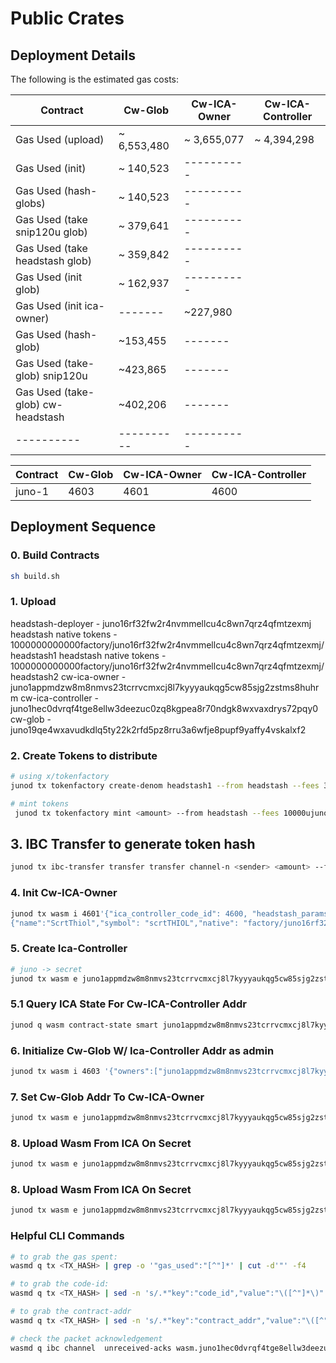# Public Crates


## Deployment Details
The following is the estimated gas costs:

| Contract   | Cw-Glob | Cw-ICA-Owner | Cw-ICA-Controller |
|------------|----------|----------|----------|
| Gas Used (upload) |  ~ 6,553,480  |  ~ 3,655,077 |~ 4,394,298 |
| Gas Used (init)   |  ~ 140,523 |----------| |
| Gas Used (hash-globs) |  ~ 140,523 |----------| |
| Gas Used (take snip120u glob) |  ~ 379,641 |----------| |
| Gas Used (take headstash glob) |  ~ 359,842 |----------| |
| Gas Used (init glob) |  ~ 162,937 |----------| |
| Gas Used (init ica-owner) | ------- | ~227,980 |
| Gas Used (hash-glob) | ~153,455  | ------- |
| Gas Used (take-glob) snip120u | ~423,865  | ------- |
| Gas Used (take-glob)  cw-headstash | ~402,206  | ------- |
|----------|----------|----------| |



| Contract   | Cw-Glob | Cw-ICA-Owner | Cw-ICA-Controller |
|----------|----------|----------|-- |
| juno-1 | 4603 | 4601 | 4600 | |

## Deployment Sequence 

### 0. Build Contracts 
```sh
sh build.sh
```

### 1. Upload 

headstash-deployer 	   - juno16rf32fw2r4nvmmellcu4c8wn7qrz4qfmtzexmj
headstash native tokens - 1000000000000factory/juno16rf32fw2r4nvmmellcu4c8wn7qrz4qfmtzexmj/headstash1
headstash native tokens - 1000000000000factory/juno16rf32fw2r4nvmmellcu4c8wn7qrz4qfmtzexmj/headstash2
cw-ica-owner 			   - juno1appmdzw8m8nmvs23tcrrvcmxcj8l7kyyyaukqg5cw85sjg2zstms8huhrm
cw-ica-controller 		- juno1hec0dvrqf4tge8ellw3deezuc0zq8kgpea8r70ndgk8wxvaxdrys72pqy0
cw-glob 					   - juno19qe4wxavudkdlq5ty22k2rfd5pz8rru3a6wfje8pupf9yaffy4vskalxf2

### 2. Create Tokens to distribute 
```sh
# using x/tokenfactory 
junod tx tokenfactory create-denom headstash1 --from headstash --fees 300000ujuno 
```
```sh
# mint tokens 
 junod tx tokenfactory mint <amount> --from headstash --fees 10000ujuno 
```

## 3. IBC Transfer to generate token hash 

```sh
junod tx ibc-transfer transfer transfer channel-n <sender> <amount> --from headstash --fees 10000ujuno --timeout 21037900
```

### 4. Init Cw-ICA-Owner
```sh
junod tx wasm i 4601'{"ica_controller_code_id": 4600, "headstash_params": {"snip120u_code_hash": "cb21cfd39706c719716ffb32175df3754e841966283593adfe952dbc930b9db1","token_params": [{"name": "ScrtTerp","symbol": "scrtTERP", "native": "factory/juno16rf32fw2r4nvmmellcu4c8wn7qrz4qfmtzexmj/headstash1", "ibc":"ibc/800860DB61160F1F6A9CBE45695B3900F7F2F1F68595563260EE25FC97969334", "total": "1000000000000"},
{"name":"ScrtThiol","symbol": "scrtTHIOL","native": "factory/juno16rf32fw2r4nvmmellcu4c8wn7qrz4qfmtzexmj/headstash2", "ibc":"ibc/800860DB61160F1F6A9CBE45695B3900F7F2F1F68595563260EE25FC97969334", "total": "1000000000000"}], "multiplier": true, "bloom_config": {"default_cadance": 50, "min_cadance": 0, "max_granularity": 5}}}' --from headstash --fees 25000ujuno
```

### 5. Create Ica-Controller 
```sh
# juno -> secret
junod tx wasm e juno1appmdzw8m8nmvs23tcrrvcmxcj8l7kyyyaukqg5cw85sjg2zstms8huhrm '{"create_ica_contract":{"channel_open_init_options":{"connection_id":"connection-68", "counterparty_connection_id": "connection-9"}}}' --from headstash --fees 50000ujuno
```

### 5.1 Query ICA State For Cw-ICA-Controller Addr 
```sh
junod q wasm contract-state smart juno1appmdzw8m8nmvs23tcrrvcmxcj8l7kyyyaukqg5cw85sjg2zstms8huhrm '{"get_ica_contract_state":{"ica_id": 0 }}'
```
### 6. Initialize Cw-Glob W/ Ica-Controller Addr as admin 
```sh
junod tx wasm i 4603 '{"owners":["juno1appmdzw8m8nmvs23tcrrvcmxcj8l7kyyyaukqg5cw85sjg2zstms8huhrm","juno1hec0dvrqf4tge8ellw3deezuc0zq8kgpea8r70ndgk8wxvaxdrys72pqy0","juno16rf32fw2r4nvmmellcu4c8wn7qrz4qfmtzexmj" ]}' --from headstash --no-admin --label cw-glob --fees 25000ujuno
```

### 7. Set Cw-Glob Addr To Cw-ICA-Owner 
```sh
junod tx wasm e juno1appmdzw8m8nmvs23tcrrvcmxcj8l7kyyyaukqg5cw85sjg2zstms8huhrm '{"set_cw_glob":{"cw_glob": "juno19qe4wxavudkdlq5ty22k2rfd5pz8rru3a6wfje8pupf9yaffy4vskalxf2"}}' --from headstash --fees 15000ujuno
```

### 8. Upload Wasm From ICA On Secret 
```sh
junod tx wasm e juno1appmdzw8m8nmvs23tcrrvcmxcj8l7kyyyaukqg5cw85sjg2zstms8huhrm '{"upload_contract_on_secret": {"ica_id": 0, "wasm": "snip120u"}}' --from headstash --fees 200000ujuno
```
### 8. Upload Wasm From ICA On Secret 
```sh
junod tx wasm e juno1appmdzw8m8nmvs23tcrrvcmxcj8l7kyyyaukqg5cw85sjg2zstms8huhrm '{"upload_contract_on_secret": {"ica_id": 0, "wasm": "snip120u"}}' --from headstash --fees 200000ujuno
```



### Helpful CLI Commands 
```sh
# to grab the gas spent:
wasmd q tx <TX_HASH> | grep -o '"gas_used":"[^"]*' | cut -d'"' -f4
```

```sh
# to grab the code-id:
wasmd q tx <TX_HASH> | sed -n 's/.*"key":"code_id","value":"\([^"]*\)".*/\1/p' 
```

```sh
# to grab the contract-addr 
wasmd q tx <TX_HASH> | sed -n 's/.*"key":"contract_addr","value":"\([^"]*\)".*/\1/p' 
```

```sh
# check the packet acknowledgement 
wasmd q ibc channel  unreceived-acks wasm.juno1hec0dvrqf4tge8ellw3deezuc0zq8kgpea8r70ndgk8wxvaxdrys72pqy0 channel-625 --sequences=1 
```